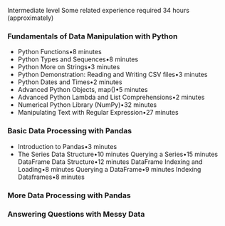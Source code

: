 Intermediate level
Some related experience required
34 hours (approximately)

### Fundamentals of Data Manipulation with Python
- Python Functions•8 minutes
- Python Types and Sequences•8 minutes
- Python More on Strings•3 minutes
- Python Demonstration: Reading and Writing CSV files•3 minutes
- Python Dates and Times•2 minutes
- Advanced Python Objects, map()•5 minutes
- Advanced Python Lambda and List Comprehensions•2 minutes
- Numerical Python Library (NumPy)•32 minutes
- Manipulating Text with Regular Expression•27 minutes

### Basic Data Processing with Pandas
- Introduction to Pandas•3 minutes
- The Series Data Structure•10 minutes
Querying a Series•15 minutes
DataFrame Data Structure•12 minutes
DataFrame Indexing and Loading•8 minutes
Querying a DataFrame•9 minutes
Indexing Dataframes•8 minutes

### More Data Processing with Pandas

### Answering Questions with Messy Data

</br> 